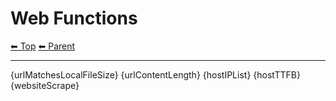 
# Web Functions

<!-- TEMPLATE header 2 -->
[⬅ Top](index.md) [⬅ Parent ](../index.md)
<hr />

{urlMatchesLocalFileSize} 
{urlContentLength} 
{hostIPList} 
{hostTTFB}
{websiteScrape}
